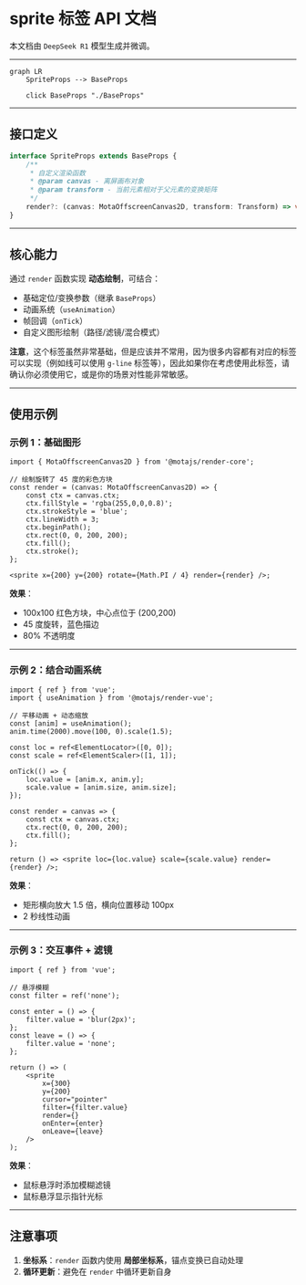 # sprite 标签 API 文档

本文档由 `DeepSeek R1` 模型生成并微调。

---

```mermaid
graph LR
    SpriteProps --> BaseProps

    click BaseProps "./BaseProps"
```

---

## 接口定义

```typescript
interface SpriteProps extends BaseProps {
    /**
     * 自定义渲染函数
     * @param canvas - 离屏画布对象
     * @param transform - 当前元素相对于父元素的变换矩阵
     */
    render?: (canvas: MotaOffscreenCanvas2D, transform: Transform) => void;
}
```

---

## 核心能力

通过 `render` 函数实现 **动态绘制**，可结合：

-   基础定位/变换参数（继承 `BaseProps`）
-   动画系统（`useAnimation`）
-   帧回调（`onTick`）
-   自定义图形绘制（路径/滤镜/混合模式）

**注意**，这个标签虽然非常基础，但是应该并不常用，因为很多内容都有对应的标签可以实现（例如线可以使用 `g-line` 标签等），因此如果你在考虑使用此标签，请确认你必须使用它，或是你的场景对性能非常敏感。

---

## 使用示例

### 示例 1：基础图形

```tsx
import { MotaOffscreenCanvas2D } from '@motajs/render-core';

// 绘制旋转了 45 度的彩色方块
const render = (canvas: MotaOffscreenCanvas2D) => {
    const ctx = canvas.ctx;
    ctx.fillStyle = 'rgba(255,0,0,0.8)';
    ctx.strokeStyle = 'blue';
    ctx.lineWidth = 3;
    ctx.beginPath();
    ctx.rect(0, 0, 200, 200);
    ctx.fill();
    ctx.stroke();
};

<sprite x={200} y={200} rotate={Math.PI / 4} render={render} />;
```

**效果**：

-   100x100 红色方块，中心点位于 (200,200)
-   45 度旋转，蓝色描边
-   80% 不透明度

---

### 示例 2：结合动画系统

```tsx
import { ref } from 'vue';
import { useAnimation } from '@motajs/render-vue';

// 平移动画 + 动态缩放
const [anim] = useAnimation();
anim.time(2000).move(100, 0).scale(1.5);

const loc = ref<ElementLocator>([0, 0]);
const scale = ref<ElementScaler>([1, 1]);

onTick(() => {
    loc.value = [anim.x, anim.y];
    scale.value = [anim.size, anim.size];
});

const render = canvas => {
    const ctx = canvas.ctx;
    ctx.rect(0, 0, 200, 200);
    ctx.fill();
};

return () => <sprite loc={loc.value} scale={scale.value} render={render} />;
```

**效果**：

-   矩形横向放大 1.5 倍，横向位置移动 100px
-   2 秒线性动画

---

### 示例 3：交互事件 + 滤镜

```tsx
import { ref } from 'vue';

// 悬浮模糊
const filter = ref('none');

const enter = () => {
    filter.value = 'blur(2px)';
};
const leave = () => {
    filter.value = 'none';
};

return () => (
    <sprite
        x={300}
        y={200}
        cursor="pointer"
        filter={filter.value}
        render={}
        onEnter={enter}
        onLeave={leave}
    />
);
```

**效果**：

-   鼠标悬浮时添加模糊滤镜
-   鼠标悬浮显示指针光标

---

## 注意事项

1. **坐标系**：`render` 函数内使用 **局部坐标系**，锚点变换已自动处理
2. **循环更新**：避免在 `render` 中循环更新自身
